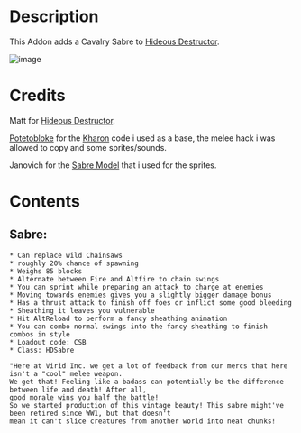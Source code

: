 # Description
This Addon adds a Cavalry Sabre to [Hideous Destructor](https://codeberg.org/mc776/HideousDestructor). 

![image](https://github.com/user-attachments/assets/8b033aba-907f-4d76-808c-ded2cefec5dd)


# Credits
Matt for [Hideous Destructor](https://codeberg.org/mc776/HideousDestructor).

[Potetobloke](https://github.com/Potetobloke) for the [Kharon](https://github.com/Potetobloke/PB_HDAddon_Bangers-And-Mash) code i used as a base, the melee hack i was allowed to copy and some sprites/sounds.

Janovich for the [Sabre Model](https://sketchfab.com/3d-models/cavalry-saber-ww1-sabre-sword-94ba67d2f393457e8ee9d2d1fb2d7178) that i used for the sprites.


# Contents
## Sabre:
    * Can replace wild Chainsaws
    * roughly 20% chance of spawning
    * Weighs 85 blocks
    * Alternate between Fire and Altfire to chain swings
    * You can sprint while preparing an attack to charge at enemies
    * Moving towards enemies gives you a slightly bigger damage bonus
    * Has a thrust attack to finish off foes or inflict some good bleeding
    * Sheathing it leaves you vulnerable
    * Hit AltReload to perform a fancy sheathing animation
    * You can combo normal swings into the fancy sheathing to finish combos in style
    * Loadout code: CSB
    * Class: HDSabre

    "Here at Virid Inc. we get a lot of feedback from our mercs that here isn't a "cool" melee weapon.
    We get that! Feeling like a badass can potentially be the difference between life and death! After all,
    good morale wins you half the battle!
    So we started production of this vintage beauty! This sabre might've been retired since WW1, but that doesn't
    mean it can't slice creatures from another world into neat chunks!
    
